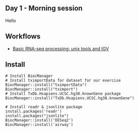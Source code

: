 ## Day 1 - Morning session

Hello

## Workflows

- [Basic RNA-seq processing: unix tools and IGV](http://bio.lundberg.gu.se/courses/vt13/rnaseq.html)


## Install
```{R}
# Install BiocManager
# Install tximportData for dataset for our exercise
BiocManager::install("tximportData")
BiocManager::install("tximport")
# Install TxDb.Hsapiens.UCSC.hg38.knownGene package
BiocManager::install("TxDb.Hsapiens.UCSC.hg38.knownGene")

# Install readr & jsonlite package
install.packages('readr')
install.packages("jsonlite")
BiocManager::install('DESeq2')
BiocManager::install('airway')





```

